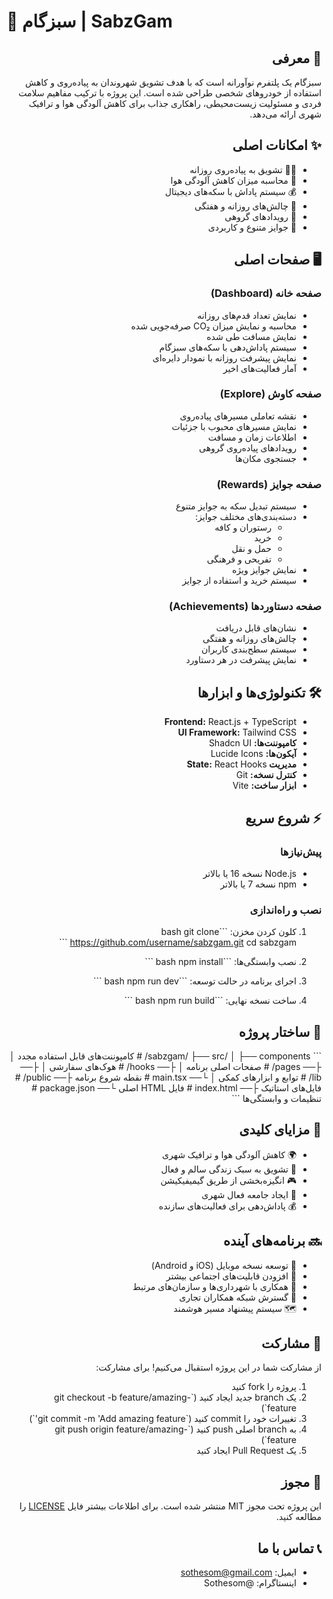 # 🌱 سبزگام | SabzGam

<div dir="rtl">

## 📱 معرفی
سبزگام یک پلتفرم نوآورانه است که با هدف تشویق شهروندان به پیاده‌روی و کاهش استفاده از خودروهای شخصی طراحی شده است. این پروژه با ترکیب مفاهیم سلامت فردی و مسئولیت زیست‌محیطی، راهکاری جذاب برای کاهش آلودگی هوا و ترافیک شهری ارائه می‌دهد.

## ✨ امکانات اصلی
- 🏃‍♂️ تشویق به پیاده‌روی روزانه
- 🌿 محاسبه میزان کاهش آلودگی هوا
- 💰 سیستم پاداش با سکه‌های دیجیتال
- 🎯 چالش‌های روزانه و هفتگی
- 🤝 رویدادهای گروهی
- 🎁 جوایز متنوع و کاربردی

## 🖥️ صفحات اصلی

### صفحه خانه (Dashboard)
- نمایش تعداد قدم‌های روزانه
- محاسبه و نمایش میزان CO₂ صرفه‌جویی شده
- نمایش مسافت طی شده
- سیستم پاداش‌دهی با سکه‌های سبزگام
- نمایش پیشرفت روزانه با نمودار دایره‌ای
- آمار فعالیت‌های اخیر

### صفحه کاوش (Explore)
- نقشه تعاملی مسیرهای پیاده‌روی
- نمایش مسیرهای محبوب با جزئیات
- اطلاعات زمان و مسافت
- رویدادهای پیاده‌روی گروهی
- جستجوی مکان‌ها

### صفحه جوایز (Rewards)
- سیستم تبدیل سکه به جوایز متنوع
- دسته‌بندی‌های مختلف جوایز:
  - رستوران و کافه
  - خرید
  - حمل و نقل
  - تفریحی و فرهنگی
- نمایش جوایز ویژه
- سیستم خرید و استفاده از جوایز

### صفحه دستاوردها (Achievements)
- نشان‌های قابل دریافت
- چالش‌های روزانه و هفتگی
- سیستم سطح‌بندی کاربران
- نمایش پیشرفت در هر دستاورد

## 🛠️ تکنولوژی‌ها و ابزارها
- **Frontend:** React.js + TypeScript
- **UI Framework:** Tailwind CSS
- **کامپوننت‌ها:** Shadcn UI
- **آیکون‌ها:** Lucide Icons
- **مدیریت State:** React Hooks
- **کنترل نسخه:** Git
- **ابزار ساخت:** Vite

## ⚡️ شروع سریع

### پیش‌نیازها
- Node.js نسخه 16 یا بالاتر
- npm نسخه 7 یا بالاتر

### نصب و راه‌اندازی

1. کلون کردن مخزن:
\`\`\`bash
git clone https://github.com/username/sabzgam.git
cd sabzgam
\`\`\`

2. نصب وابستگی‌ها:
\`\`\`bash
npm install
\`\`\`

3. اجرای برنامه در حالت توسعه:
\`\`\`bash
npm run dev
\`\`\`

4. ساخت نسخه نهایی:
\`\`\`bash
npm run build
\`\`\`

## 📁 ساختار پروژه

\`\`\`
sabzgam/
├── src/
│   ├── components/     # کامپوننت‌های قابل استفاده مجدد
│   ├── pages/         # صفحات اصلی برنامه
│   ├── hooks/         # هوک‌های سفارشی
│   ├── lib/           # توابع و ابزارهای کمکی
│   └── main.tsx       # نقطه شروع برنامه
├── public/           # فایل‌های استاتیک
├── index.html        # فایل HTML اصلی
└── package.json      # تنظیمات و وابستگی‌ها
\`\`\`

## 🌟 مزایای کلیدی
- 🌍 کاهش آلودگی هوا و ترافیک شهری
- 💪 تشویق به سبک زندگی سالم و فعال
- 🎮 انگیزه‌بخشی از طریق گیمیفیکیشن
- 👥 ایجاد جامعه فعال شهری
- 💰 پاداش‌دهی برای فعالیت‌های سازنده

## 🔜 برنامه‌های آینده
- 📱 توسعه نسخه موبایل (iOS و Android)
- 🤝 افزودن قابلیت‌های اجتماعی بیشتر
- 🏢 همکاری با شهرداری‌ها و سازمان‌های مرتبط
- 🏪 گسترش شبکه همکاران تجاری
- 🗺️ سیستم پیشنهاد مسیر هوشمند

## 👥 مشارکت
از مشارکت شما در این پروژه استقبال می‌کنیم! برای مشارکت:

1. پروژه را fork کنید
2. یک branch جدید ایجاد کنید (\`git checkout -b feature/amazing-feature\`)
3. تغییرات خود را commit کنید (\`git commit -m 'Add amazing feature'\`)
4. به branch اصلی push کنید (\`git push origin feature/amazing-feature\`)
5. یک Pull Request ایجاد کنید

## 📝 مجوز
این پروژه تحت مجوز MIT منتشر شده است. برای اطلاعات بیشتر فایل [LICENSE](LICENSE) را مطالعه کنید.

## 📞 تماس با ما
- ایمیل: sothesom@gmail.com
- اینستاگرام: @Sothesom

</div> 
